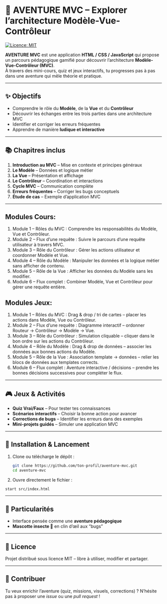 # 🧭 AVENTURE MVC – Explorer l’architecture Modèle-Vue-Contrôleur

[![Licence: MIT](https://img.shields.io/badge/License-MIT-yellow.svg)](https://opensource.org/licenses/MIT)

**AVENTURE MVC** est une application **HTML / CSS / JavaScript** qui propose un parcours pédagogique gamifié pour découvrir l’architecture **Modèle-Vue-Contrôleur (MVC)**.  
À travers des mini-cours, quiz et jeux interactifs, tu progresses pas à pas dans une aventure qui mêle théorie et pratique.

---

## ✨ Objectifs
- Comprendre le rôle du **Modèle**, de la **Vue** et du **Contrôleur**  
- Découvrir les échanges entre les trois parties dans une architecture MVC  
- Identifier et corriger les erreurs fréquentes  
- Apprendre de manière **ludique et interactive**  

---

## 📚 Chapitres inclus
1. **Introduction au MVC** – Mise en contexte et principes généraux  
2. **Le Modèle** – Données et logique métier  
3. **La Vue** – Présentation et affichage  
4. **Le Contrôleur** – Coordination et interactions  
5. **Cycle MVC** – Communication complète  
6. **Erreurs fréquentes** – Corriger les bugs conceptuels  
7. **Étude de cas** – Exemple d’application MVC  

---

## Modules Cours:

1. Module 1 – Rôles du MVC : Comprendre les responsabilités du Modèle, Vue et Contrôleur.
2. Module 2 – Flux d’une requête : Suivre le parcours d’une requête utilisateur à travers MVC.
3. Module 3 – Rôle du Contrôleur : Gérer les actions utilisateur et coordonner Modèle et Vue.
4. Module 4 – Rôle du Modèle : Manipuler les données et la logique métier sans afficher de contenu.
5. Module 5 – Rôle de la Vue : Afficher les données du Modèle sans les modifier.
6. Module 6 – Flux complet : Combiner Modèle, Vue et Contrôleur pour gérer une requête entière.

## Modules Jeux:

1. Module 1 – Rôles du MVC : Drag & drop / tri de cartes – placer les actions dans Modèle, Vue ou Contrôleur.
2. Module 2 – Flux d’une requête : Diagramme interactif – ordonner Routeur → Contrôleur → Modèle → Vue.
3. Module 3 – Rôle du Contrôleur : Simulation cliquable – cliquer dans le bon ordre sur les actions du Contrôleur.
4. Module 4 – Rôle du Modèle : Drag & drop de données – associer les données aux bonnes actions du Modèle.
5. Module 5 – Rôle de la Vue : Association template → données – relier les blocs de données aux templates corrects.
6. Module 6 – Flux complet : Aventure interactive / décisions – prendre les bonnes décisions successives pour compléter le flux.

---

## 🎮 Jeux & Activités
- **Quiz Vrai/Faux** – Pour tester tes connaissances  
- **Scénarios interactifs** – Choisir la bonne action pour avancer  
- **Corrections de bugs** – Identifier les erreurs dans des exemples  
- **Mini-projets guidés** – Simuler une application MVC  

---

## 🚀 Installation & Lancement

1. Clone ou télécharge le dépôt :
   ```bash
   git clone https://github.com/ton-profil/aventure-mvc.git
   cd aventure-mvc
   ```

2. Ouvre directement le fichier :

  ```bash
  start src/index.html
  ```

---

## 🎨 Particularités

* Interface pensée comme une **aventure pédagogique**
* **Mascotte insecte 🐞** en clin d’œil aux “bugs”

---

## 📜 Licence

Projet distribué sous licence MIT – libre à utiliser, modifier et partager.

---

## 🙌 Contribuer

Tu veux enrichir l’aventure (quiz, missions, visuels, corrections) ?
N’hésite pas à proposer une *issue* ou une *pull request* !
